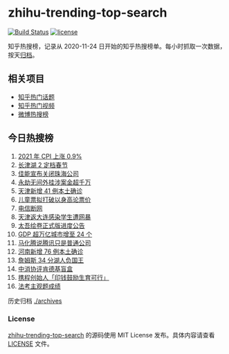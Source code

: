 # zhihu-trending-top-search

[![Build Status](https://github.com/justjavac/zhihu-trending-top-search/workflows/ci/badge.svg?branch=main)](https://github.com/justjavac/zhihu-trending-top-search/actions)
[![license](https://img.shields.io/github/license/justjavac/zhihu-trending-top-search)](https://github.com/justjavac/zhihu-trending-top-search/blob/main/LICENSE)

知乎热搜榜，记录从 2020-11-24 日开始的知乎热搜榜单。每小时抓取一次数据，按天[归档](./archives)。

## 相关项目

- [知乎热门话题](https://github.com/justjavac/zhihu-trending-hot-questions)
- [知乎热门视频](https://github.com/justjavac/zhihu-trending-hot-video)
- [微博热搜榜](https://github.com/justjavac/weibo-trending-hot-search)

## 今日热搜榜

<!-- BEGIN -->
<!-- 最后更新时间 Fri Jan 14 2022 01:23:24 GMT+0800 (China Standard Time) -->

1. [2021 年 CPI 上涨 0.9%](https://www.zhihu.com/search?q=2021cpi)
1. [长津湖 2 定档春节](https://www.zhihu.com/search?q=水门桥)
1. [佳能宣布关闭珠海公司](https://www.zhihu.com/search?q=佳能)
1. [永劫无间外挂涉案金超千万](https://www.zhihu.com/search?q=永劫无间)
1. [天津新增 41 例本土确诊](https://www.zhihu.com/search?q=天津疫情)
1. [儿童票拟打破以身高论票价](https://www.zhihu.com/search?q=儿童票)
1. [电信断网](https://www.zhihu.com/search?q=电信断网)
1. [天津返大连感染学生遭网暴](https://www.zhihu.com/search?q=感染学生被网暴)
1. [太吾绘卷正式版进度公告](https://www.zhihu.com/search?q=太吾绘卷)
1. [GDP 超万亿城市增至 24 个](https://www.zhihu.com/search?q=GDP超万亿城市)
1. [马化腾说腾讯只是普通公司](https://www.zhihu.com/search?q=马化腾)
1. [河南新增 76 例本土确诊](https://www.zhihu.com/search?q=河南疫情)
1. [詹姆斯 34 分湖人负国王](https://www.zhihu.com/search?q=湖人)
1. [中消协评肯德基盲盒](https://www.zhihu.com/search?q=肯德基盲盒)
1. [携程创始人「印钱鼓励生育可行」](https://www.zhihu.com/search?q=携程创始人)
1. [法考主观题成绩](https://www.zhihu.com/search?q=法考主观题)

<!-- END -->

历史归档 [./archives](./archives)

### License

[zhihu-trending-top-search](https://github.com/justjavac/zhihu-trending-top-search)
的源码使用 MIT License 发布。具体内容请查看 [LICENSE](./LICENSE) 文件。
